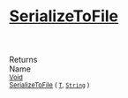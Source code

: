 # [SerializeToFile](./NetCoreSerializationHelper-100664085.md)


<br><br>
Returns<img width=542/>Name
<br>
<sub>[Void](https://docs.microsoft.com/en-us/dotnet/api/System.Void)</sub><img width=500/><sub>[SerializeToFile](./NetCoreSerializationHelper-100664085.md) ( [`T`](./NetCoreSerializationHelper-100664085.md), [`String`](https://docs.microsoft.com/en-us/dotnet/api/System.String) )</sub><br>


